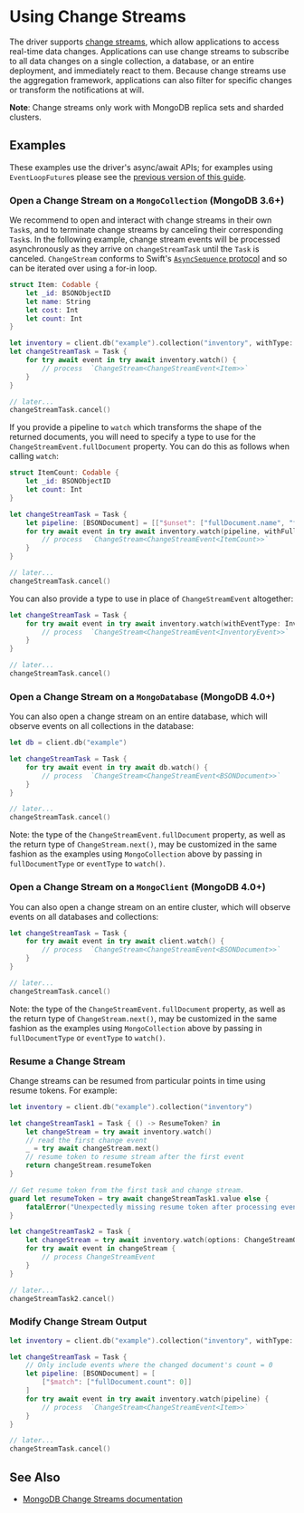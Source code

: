 # Using Change Streams

The driver supports [change streams](https://docs.mongodb.com/manual/changeStreams/), which allow applications to access real-time data changes. Applications can use change streams to subscribe to all data changes on a single collection, a database, or an entire deployment, and immediately react to them. Because change streams use the aggregation framework, applications can also filter for specific changes or transform the notifications at will.

**Note**: Change streams only work with MongoDB replica sets and sharded clusters.

## Examples
These examples use the driver's async/await APIs; for examples using `EventLoopFuture`s please see the [previous version of this guide](https://github.com/mongodb/mongo-swift-driver/blob/79c9683d56f92540f4065f40b9f55e1911a1ff5b/Guides/Change-Streams-Guide.md).

### Open a Change Stream on a `MongoCollection` (MongoDB 3.6+)

We recommend to open and interact with change streams in their own `Task`s, and to terminate change streams by canceling their corresponding `Task`s.
In the following example, change stream events will be processed asynchronously as they arrive on `changeStreamTask` until the `Task` is canceled.
`ChangeStream` conforms to Swift's [`AsyncSequence` protocol](https://developer.apple.com/documentation/swift/asyncsequence) and so can be iterated 
over using a for-in loop.

```swift
struct Item: Codable {
    let _id: BSONObjectID
    let name: String
    let cost: Int
    let count: Int
}

let inventory = client.db("example").collection("inventory", withType: Item.self)
let changeStreamTask = Task {
    for try await event in try await inventory.watch() {
        // process  `ChangeStream<ChangeStreamEvent<Item>>`
    }
}

// later...
changeStreamTask.cancel()
```

If you provide a pipeline to `watch` which transforms the shape of the returned documents, you will need to specify a type to use for the
`ChangeStreamEvent.fullDocument` property. You can do this as follows when calling `watch`:

```swift
struct ItemCount: Codable {
    let _id: BSONObjectID
    let count: Int
}

let changeStreamTask = Task {
    let pipeline: [BSONDocument] = [["$unset": ["fullDocument.name", "fullDocument.cost"]]]
    for try await event in try await inventory.watch(pipeline, withFullDocumentType: ItemCount.self) {
        // process  `ChangeStream<ChangeStreamEvent<ItemCount>>`
    }
}

// later...
changeStreamTask.cancel()
```

You can also provide a type to use in place of `ChangeStreamEvent` altogether:

```swift
let changeStreamTask = Task {
    for try await event in try await inventory.watch(withEventType: InventoryEvent.self) {
        // process  `ChangeStream<ChangeStreamEvent<InventoryEvent>>`
    }
}

// later...
changeStreamTask.cancel()
```

### Open a Change Stream on a `MongoDatabase` (MongoDB 4.0+)
You can also open a change stream on an entire database, which will observe events on all collections in the database:

```swift
let db = client.db("example")

let changeStreamTask = Task {
    for try await event in try await db.watch() {
        // process  `ChangeStream<ChangeStreamEvent<BSONDocument>>`
    }
}

// later...
changeStreamTask.cancel()
```

Note: the type of the `ChangeStreamEvent.fullDocument` property, as well as the return type of `ChangeStream.next()`, may be customized in the same fashion as the examples using `MongoCollection` above by passing in `fullDocumentType` or `eventType` to `watch()`.

### Open a Change Stream on a `MongoClient` (MongoDB 4.0+)
You can also open a change stream on an entire cluster, which will observe events on all databases and collections:

```swift
let changeStreamTask = Task {
    for try await event in try await client.watch() {
        // process  `ChangeStream<ChangeStreamEvent<BSONDocument>>`
    }
}

// later...
changeStreamTask.cancel()
```

Note: the type of the `ChangeStreamEvent.fullDocument` property, as well as the return type of `ChangeStream.next()`, may be customized in the same fashion as the examples using `MongoCollection` above by passing in `fullDocumentType` or `eventType` to `watch()`.

### Resume a Change Stream
Change streams can be resumed from particular points in time using resume tokens. For example:

```swift
let inventory = client.db("example").collection("inventory")

let changeStreamTask1 = Task { () -> ResumeToken? in
    let changeStream = try await inventory.watch()
    // read the first change event
    _ = try await changeStream.next()
    // resume token to resume stream after the first event
    return changeStream.resumeToken
}

// Get resume token from the first task and change stream.
guard let resumeToken = try await changeStreamTask1.value else {
    fatalError("Unexpectedly missing resume token after processing event")
}

let changeStreamTask2 = Task {
    let changeStream = try await inventory.watch(options: ChangeStreamOptions(resumeAfter: resumeToken))
    for try await event in changeStream {
        // process ChangeStreamEvent
    }
}

// later...
changeStreamTask2.cancel()
```

### Modify Change Stream Output
```swift
let inventory = client.db("example").collection("inventory", withType: Item.self)

let changeStreamTask = Task {
    // Only include events where the changed document's count = 0
    let pipeline: [BSONDocument] = [
        ["$match": ["fullDocument.count": 0]]
    ]
    for try await event in try await inventory.watch(pipeline) {
        // process  `ChangeStream<ChangeStreamEvent<Item>>`
    }
}

// later...
changeStreamTask.cancel()
```

## See Also
- [MongoDB Change Streams documentation](https://docs.mongodb.com/manual/changeStreams/)
